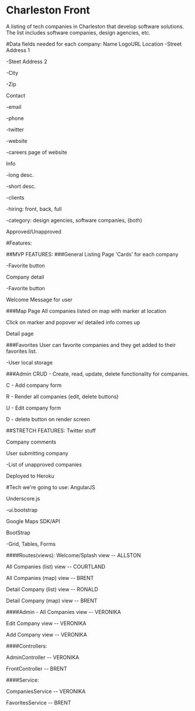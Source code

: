 # Charleston Front
A listing of tech companies in Charleston that develop software solutions. The list includes software companies, design agencies, etc.

#Data fields needed for each company:
Name
LogoURL
Location
-Street Address 1

-Steet Address 2

-City

-Zip

Contact 

-email

-phone

-twitter

-website

-careers page of website

Info

-long desc.

-short desc.

-clients

-hiring: front, back, full

-category: design agencies, software companies, (both)

Approved/Unapproved

#Features:

##MVP FEATURES:
###General Listing Page
'Cards' for each company

-Favorite button

Company detail

-Favorite button

Welcome Message for user

###Map Page
All companies listed on map with marker at location

Click on marker and popover w/ detailed info comes up

Detail page


###Favorites
User can favorite companies and they get added to their favorites list.

-User local storage

###Admin
CRUD - Create, read, update, delete functionality for companies.

C - Add company form

R - Render all companies (edit, delete buttons)

U - Edit company form

D - delete button on render screen

##STRETCH FEATURES:
Twitter stuff

Company comments

User submitting company

-List of unapproved companies

Deployed to Heroku

#Tech we're going to use:
AngularJS

Underscore.js

-ui.bootstrap

Google Maps SDK/API

BootStrap

-Grid, Tables, Forms


####Routes(views):
Welcome/Splash view        -- ALLSTON

All Companies (list) view  -- COURTLAND

All Companies (map) view   -- BRENT

Detail Company (list) view -- RONALD

Detail Company (map) view  -- BRENT

####Admin -
All Companies view -- VERONIKA

Edit Company view  -- VERONIKA

Add Company view   -- VERONIKA

####Controllers:

AdminController    -- VERONIKA

FrontController    -- BRENT

####Service:

CompaniesService   -- VERONIKA

FavoritesService   -- BRENT
